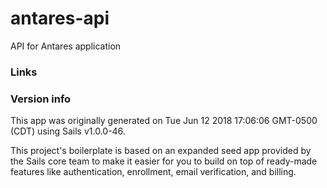 # antares-api

API for Antares application


### Links


### Version info

This app was originally generated on Tue Jun 12 2018 17:06:06 GMT-0500 (CDT) using Sails v1.0.0-46.




This project's boilerplate is based on an expanded seed app provided by the Sails core team to make it easier for you to build on top of ready-made features like authentication, enrollment, email verification, and billing.  



